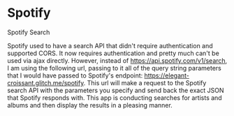 # Spotify
Spotify Search


Spotify used to have a search API that didn't require authentication and supported CORS. It now requires authentication and pretty much can't be used via ajax directly. 
However, instead of https://api.spotify.com/v1/search, I am using the following url, 
passing to it all of the query string parameters that I would have passed to Spotify's endpoint: https://elegant-croissant.glitch.me/spotify. 
This url will make a request to the Spotify search API with the parameters you specify and send back the exact JSON that Spotify responds with.
This app is conducting searches for artists and albums and then display the results in a pleasing manner.
